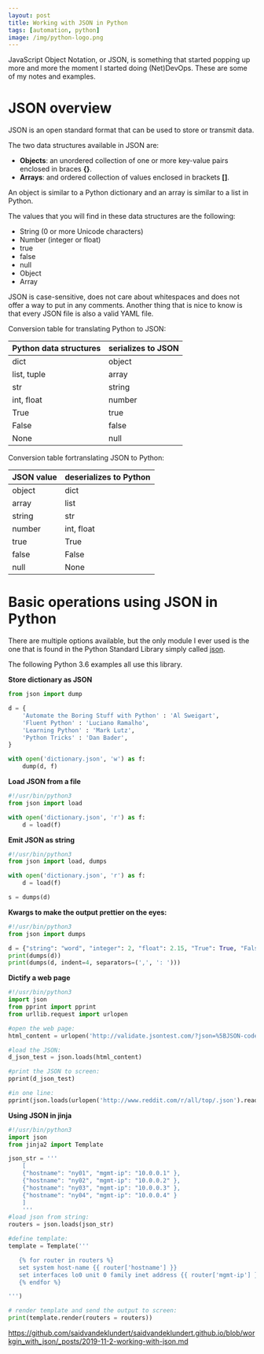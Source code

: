 ```yaml
---
layout: post
title: Working with JSON in Python
tags: [automation, python]
image: /img/python-logo.png
---
```


JavaScript Object Notation, or JSON, is something that started popping up more and more the moment I started doing (Net)DevOps. These are some of my notes and examples.


JSON overview
=============

JSON is an open standard format that can be used to store or transmit data. 

The two data structures available in JSON are:
-	<b>Objects</b>: an unordered collection of one or more key-value pairs enclosed in braces <b>{}</b>.
-	<b>Arrays</b>: and ordered collection of values enclosed in brackets <b>[]</b>.

An object is similar to a Python dictionary and an array is similar to a list in Python.

The values that you will find in these data structures are the following:
-	String (0 or more Unicode characters)
-	Number (integer or float)
-	true
-	false
-	null
-	Object
-	Array


JSON is case-sensitive, does not care about whitespaces and does not offer a way to put in any comments. Another thing that is nice to know is that every JSON file is also a valid YAML file.

Conversion table for translating Python to JSON:

| Python data structures | serializes to JSON |
| ---------------------- | ------------------ |
| dict                   | object             |
| list, tuple            | array              |
| str                    | string             |
| int, float             | number             |
| True                   | true               |
| False                  | false              |
| None                   | null               |

Conversion table fortranslating JSON to Python:

| JSON value         | deserializes to Python |
| ------------------ | ---------------------- |
| object             | dict                   |
| array              | list                   |
| string             | str                    |
| number             | int, float             |
| true               | True                   |
| false              | False                  |
| null               | None                   |


Basic operations using JSON in Python
=====================================

There are multiple options available, but the only module I ever used is the one that is found in the Python Standard Library simply called [json](https://docs.python.org/3/library/json.html). 

The following Python 3.6 examples all use this library.


<b>Store dictionary as JSON</b>

```python
from json import dump

d = {
    'Automate the Boring Stuff with Python' : 'Al Sweigart',
    'Fluent Python' : 'Luciano Ramalho',
    'Learning Python' : 'Mark Lutz',
    'Python Tricks' : 'Dan Bader',
}

with open('dictionary.json', 'w') as f:
    dump(d, f)
```

<b>Load JSON from a file</b>

```python
#!/usr/bin/python3
from json import load

with open('dictionary.json', 'r') as f:    
    d = load(f)
```

<b>Emit JSON as string</b>

```python
#!/usr/bin/python3
from json import load, dumps

with open('dictionary.json', 'r') as f:    
    d = load(f)

s = dumps(d)
```

<b>Kwargs to make the output prettier on the eyes:</b>

```python
#!/usr/bin/python3
from json import dumps

d = {"string": "word", "integer": 2, "float": 2.15, "True": True, "False": False, "dict": {"a": "a", "b": "b"}, "list": [0, 1, 2], "null": None }
print(dumps(d))
print(dumps(d, indent=4, separators=(',', ': ')))
```

<b>Dictify a web page</b>

```python
#!/usr/bin/python3
import json
from pprint import pprint
from urllib.request import urlopen

#open the web page:
html_content = urlopen('http://validate.jsontest.com/?json=%5BJSON-code-to-validate%5D').read()  

#load the JSON:
d_json_test = json.loads(html_content)

#print the JSON to screen:
pprint(d_json_test)

#in one line:
pprint(json.loads(urlopen('http://www.reddit.com/r/all/top/.json').read()))
```

<b>Using JSON in jinja</b>

```python
#!/usr/bin/python3
import json
from jinja2 import Template

json_str = '''
    [
    {"hostname": "ny01", "mgmt-ip": "10.0.0.1" }, 
    {"hostname": "ny02", "mgmt-ip": "10.0.0.2" }, 
    {"hostname": "ny03", "mgmt-ip": "10.0.0.3" }, 
    {"hostname": "ny04", "mgmt-ip": "10.0.0.4" }
    ]
    '''
#load json from string:
routers = json.loads(json_str)

#define template:
template = Template('''

   {% for router in routers %}
   set system host-name {{ router['hostname'] }}
   set interfaces lo0 unit 0 family inet address {{ router['mgmt-ip'] }} primary
   {% endfor %}

''')

# render template and send the output to screen:
print(template.render(routers = routers))
```

https://github.com/saidvandeklundert/saidvandeklundert.github.io/blob/workgin_with_json/_posts/2019-11-2-working-with-json.md